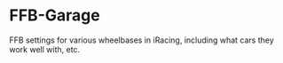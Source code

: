 # FFB-Garage
FFB settings for various wheelbases in iRacing, including what cars they work well with, etc.
